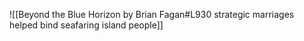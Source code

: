 ![[Beyond the Blue Horizon by Brian Fagan#L930 strategic marriages helped bind seafaring island people]]